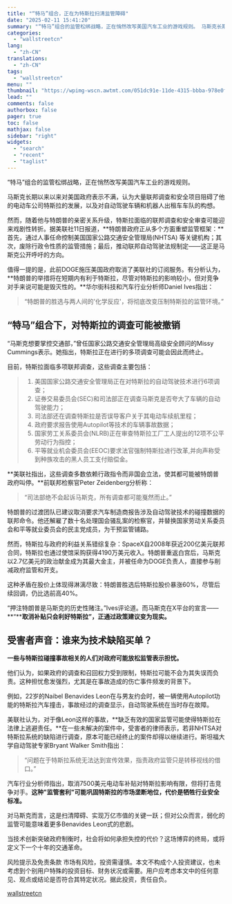 ```yaml
---
title: "“特马”组合，正在为特斯拉扫清监管障碍"
date: "2025-02-11 15:41:20"
summary: "“特马”组合的监管松绑战略，正在悄然改写美国汽车工业的游戏规则。 马斯克长期以来以来对美国政府表示不..."
categories:
  - "wallstreetcn"
lang:
  - "zh-CN"
translations:
  - "zh-CN"
tags:
  - "wallstreetcn"
menu: ""
thumbnail: "https://wpimg-wscn.awtmt.com/051dc91e-11de-4315-bbba-978e0f6e93ac.jpeg"
lead: ""
comments: false
authorbox: false
pager: true
toc: false
mathjax: false
sidebar: "right"
widgets:
  - "search"
  - "recent"
  - "taglist"
---
```


“特马”组合的监管松绑战略，正在悄然改写美国汽车工业的游戏规则。

马斯克长期以来以来对美国政府表示不满，认为大量联邦调查和安全项目阻碍了他的电动车公司特斯拉的发展，以及对自动驾驶车辆和机器人出租车车队的构想。

然而，随着他与特朗普的亲密关系升级，特斯拉面临的联邦调查和安全审查可能迎来戏剧性转折。据美联社11日报道，**特朗普政府正从多个方面重塑监管框架：**首先，通过人事任命控制美国国家公路交通安全管理局(NHTSA) 等关键机构；其次，废除行政令性质的监管措施；最后，推动联邦自动驾驶法规制定——这正是马斯克公开呼吁的方向。

值得一提的是，此前DOGE施压美国政府取消了美联社的订阅服务。有分析认为，**特朗普的举措将在短期内有利于特斯拉，尽管对特斯拉的影响较小，但对竞争对手来说可能是毁灭性的。**华尔街科技和汽车行业分析师Daniel Ives指出：

> “特朗普的胜选与两人间的'化学反应'，将彻底改变压制特斯拉的监管环境。”

“特马”组合下，对特斯拉的调查可能被撤销
--------------------

“马斯克想要掌控交通部，”曾任国家公路交通安全管理局高级安全顾问的Missy Cummings表示。她指出，特斯拉正在进行的多项调查可能会因此而终止。

目前，特斯拉面临多项联邦调查，这些调查主要包括：

> 1. 美国国家公路交通安全管理局正在对特斯拉的自动驾驶技术进行6项调查；
> 2. 证券交易委员会(SEC)和司法部正在调查马斯克是否夸大了车辆的自动驾驶能力；
> 3. 司法部还在调查特斯拉是否误导客户关于其电动车续航里程；
> 4. 政府要求报告使用Autopilot等技术的车辆事故数据；
> 5. 国家劳工关系委员会(NLRB)正在审查特斯拉工厂工人提出的12项不公平劳动行为指控；
> 6. 平等就业机会委员会(EEOC)要求法官强制特斯拉进行改革,并向声称受到种族攻击的黑人员工支付赔偿金。

**美联社指出，这些调查多数依赖行政指令而非国会立法，使其都可能被特朗普政府叫停。**前联邦检察官Peter Zeidenberg分析称：

> “司法部绝不会起诉马斯克，所有调查都可能戛然而止。”

特朗普的过渡团队已建议取消要求汽车制造商报告涉及自动驾驶技术的碰撞数据的联邦命令。他还解雇了数十名处理国会骚乱案的检察官，并替换国家劳动关系委员会和平等就业委员会的民主党成员，为干预监管铺路。

然而，特斯拉与政府的利益关系错综复杂：SpaceX自2008年获近200亿美元联邦合同，特斯拉也通过使馆采购获得4190万美元收入。特朗普重返白宫后，马斯克以2.7亿美元的政治献金成为其最大金主，并被任命为DOGE负责人，直接参与削减政府监管和开支。

这种矛盾在股价上体现得淋漓尽致：特朗普胜选后特斯拉股价暴涨60%，尽管后续回调，仍比选前高40%。

“押注特朗普是马斯克的历史性赌注。”Ives评论道。而马斯克在X平台的宣言——**“****取消补贴只会利好特斯拉”，正通过政策建议变为现实。**

受害者声音：谁来为技术缺陷买单？
----------------

**一些与特斯拉碰撞事故相关的人们对政府可能放松监管表示担忧。**

他们认为，如果政府的调查和召回权力受到限制，特斯拉可能不会为其失误而负责。这种担忧愈发强烈，尤其是在事故造成的伤亡事件频发的背景下。

例如，22岁的Naibel Benavides Leon在与男友约会时，被一辆使用Autopilot功能的特斯拉汽车撞击，事故经过的调查显示，自动驾驶系统在当时存在故障。

美联社认为，对于像Leon这样的事故，**缺乏有效的国家监管可能使得特斯拉在法律上逃避责任。**在一些未解决的案件中，受害者的律师表示，若非NHTSA对特斯拉系统的缺陷进行调查，原本可能已经终止的案件却得以继续进行。斯坦福大学自动驾驶专家Bryant Walker Smith指出：

> “问题在于特斯拉系统无法达到宣传效果，指责政府监管只是转移视线的借口。”

汽车行业分析师指出，取消7500美元电动车补贴对特斯拉影响有限，但将打击竞争对手。**这种"监管套利"可能巩固特斯拉的市场垄断地位，代价是牺牲行业安全标准。**

对马斯克而言，这是扫清障碍、实现万亿市值的关键一跃；但对公众而言，弱化的监管可能意味着更多Benavides Leon式的悲剧。

当技术创新突破政府制衡时，社会将如何承担失控的代价？这场博弈的终局，或将定义下一个十年的交通革命。

风险提示及免责条款
市场有风险，投资需谨慎。本文不构成个人投资建议，也未考虑到个别用户特殊的投资目标、财务状况或需要。用户应考虑本文中的任何意见、观点或结论是否符合其特定状况。据此投资，责任自负。

[wallstreetcn](https://wallstreetcn.com/articles/3740828)
